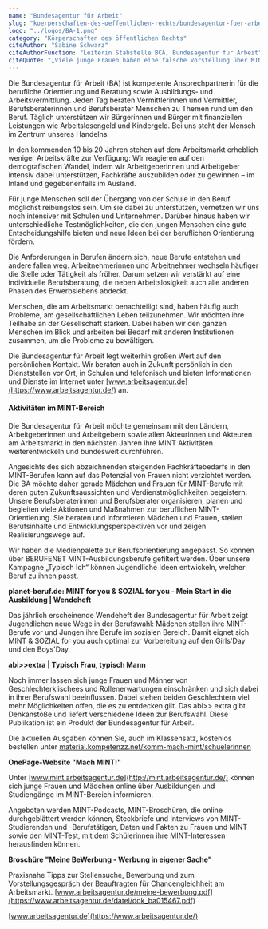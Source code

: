 ```yaml
---
name: "Bundesagentur für Arbeit"
slug: "koerperschaften-des-oeffentlichen-rechts/bundesagentur-fuer-arbeit"
logo: "../logos/BA-1.png"
category: "Körperschaften des öffentlichen Rechts"
citeAuthor: "Sabine Schwarz"
citeAuthorFunction: "Leiterin Stabstelle BCA, Bundesagentur für Arbeit"
citeQuote: "„Viele junge Frauen haben eine falsche Vorstellung über MINT-Berufe. Diese sind jedoch spannend und abwechslungsreich. Sie bieten viele Berufsperspektiven von der Forschung bis zur Kundenberatung. Die Bundesagentur für Arbeit möchte über verschiedene Aktionen und Informationen junge Frauen für MINT-Berufe begeistern. Durch Modellprojekte mit Schulen und Hochschulen wollen wir beispielgebend sein für breite Initiativen im Themenfeld MINT. Das Bündnis für Frauen in MINT Berufen mit seinen hervorragenden Materialien und seiner Website unterstützt uns dabei, moderne Berufsbilder bekannt zu machen.”"
---
```


Die Bundesagentur für Arbeit (BA) ist kompetente Ansprechpartnerin für die berufliche Orientierung und Beratung sowie Ausbildungs- und Arbeitsvermittlung. Jeden Tag beraten Vermittlerinnen und Vermittler, Berufsberaterinnen und Berufsberater Menschen zu Themen rund um den Beruf. Täglich unterstützen wir Bürgerinnen und Bürger mit finanziellen Leistungen wie Arbeitslosengeld und Kindergeld. Bei uns steht der Mensch im Zentrum unseres Handelns.

In den kommenden 10 bis 20 Jahren stehen auf dem Arbeitsmarkt erheblich weniger Arbeitskräfte zur Verfügung: Wir reagieren auf den demografischen Wandel, indem wir Arbeitgeberinnen und Arbeitgeber intensiv dabei unterstützen, Fachkräfte auszubilden oder zu gewinnen – im Inland und gegebenenfalls im Ausland.

Für junge Menschen soll der Übergang von der Schule in den Beruf möglichst reibungslos sein. Um sie dabei zu unterstützen, vernetzen wir uns noch intensiver mit Schulen und Unternehmen. Darüber hinaus haben wir unterschiedliche Testmöglichkeiten, die den jungen Menschen eine gute Entscheidungshilfe bieten und neue Ideen bei der beruflichen Orientierung fördern.

Die Anforderungen in Berufen ändern sich, neue Berufe entstehen und andere fallen weg. Arbeitnehmerinnen und Arbeitnehmer wechseln häufiger die Stelle oder Tätigkeit als früher. Darum setzen wir verstärkt auf eine individuelle Berufsberatung, die neben Arbeitslosigkeit auch alle anderen Phasen des Erwerbslebens abdeckt.

Menschen, die am Arbeitsmarkt benachteiligt sind, haben häufig auch Probleme, am gesellschaftlichen Leben teilzunehmen. Wir möchten ihre Teilhabe an der Gesellschaft stärken. Dabei haben wir den ganzen Menschen im Blick und arbeiten bei Bedarf mit anderen Institutionen zusammen, um die Probleme zu bewältigen.

Die Bundesagentur für Arbeit legt weiterhin großen Wert auf den persönlichen Kontakt. Wir beraten auch in Zukunft persönlich in den Dienststellen vor Ort, in Schulen und telefonisch und bieten Informationen und Dienste im Internet unter [www.arbeitsagentur.de](https://www.arbeitsagentur.de/) an.

#### Aktivitäten im MINT-Bereich

Die Bundesagentur für Arbeit möchte gemeinsam mit den Ländern, Arbeitgeberinnen und Arbeitgebern sowie allen Akteurinnen und Akteuren am Arbeitsmarkt in den nächsten Jahren ihre MINT Aktivitäten weiterentwickeln und bundesweit durchführen.

Angesichts des sich abzeichnenden steigenden Fachkräftebedarfs in den MINT-Berufen kann auf das Potenzial von Frauen nicht verzichtet werden. Die BA möchte daher gerade Mädchen und Frauen für MINT-Berufe mit deren guten Zukunftsaussichten und Verdienstmöglichkeiten begeistern. Unsere Berufsberaterinnen und Berufsberater organisieren, planen und begleiten viele Aktionen und Maßnahmen zur beruflichen MINT-Orientierung. Sie beraten und informieren Mädchen und Frauen, stellen Berufsinhalte und Entwicklungsperspektiven vor und zeigen Realisierungswege auf.

Wir haben die Medienpalette zur Berufsorientierung angepasst. So können über BERUFENET MINT-Ausbildungsberufe gefiltert werden. Über unsere Kampagne „Typisch Ich“ können Jugendliche Ideen entwickeln, welcher Beruf zu ihnen passt.

**planet-beruf.de: MINT for you & SOZIAL for you - Mein Start in die Ausbildung | Wendeheft**

Das jährlich erscheinende Wendeheft der Bundesagentur für Arbeit zeigt Jugendlichen neue Wege in der Berufswahl: Mädchen stellen ihre MINT-Berufe vor und Jungen ihre Berufe im sozialen Bereich. Damit eignet sich MINT & SOZIAL for you auch optimal zur Vorbereitung auf den Girls'Day und den Boys'Day.

**abi>>extra | Typisch Frau, typisch Mann**

Noch immer lassen sich junge Frauen und Männer von Geschlechterklischees und Rollenerwartungen einschränken und sich dabei in ihrer Berufswahl beeinflussen. Dabei stehen beiden Geschlechtern viel mehr Möglichkeiten offen, die es zu entdecken gilt. Das abi>> extra gibt Denkanstöße und liefert verschiedene Ideen zur Berufswahl. Diese Publikation ist ein Produkt der Bundesagentur für Arbeit.

Die aktuellen Ausgaben können Sie, auch im Klassensatz, kostenlos bestellen unter [material.kompetenzz.net/komm-mach-mint/schuelerinnen](https://material.kompetenzz.net/komm-mach-mint/schuelerinnen)

**OnePage-Website "Mach MINT!"**

Unter [www.mint.arbeitsagentur.de](http://mint.arbeitsagentur.de/) können sich junge Frauen und Mädchen online über Ausbildungen und Studiengänge im MINT-Bereich informieren.

Angeboten werden MINT-Podcasts, MINT-Broschüren, die online durchgeblättert werden können, Steckbriefe und Interviews von MINT-Studierenden und -Berufstätigen, Daten und Fakten zu Frauen und MINT sowie den MINT-Test, mit dem Schülerinnen ihre MINT-Interessen herausfinden können.

**Broschüre "Meine BeWerbung - Werbung in eigener Sache"**

Praxisnahe Tipps zur Stellensuche, Bewerbung und zum Vorstellungsgespräch der Beauftragten für Chancengleichheit am Arbeitsmarkt. [www.arbeitsagentur.de/meine-bewerbung.pdf](https://www.arbeitsagentur.de/datei/dok_ba015467.pdf)

[www.arbeitsagentur.de](https://www.arbeitsagentur.de/)
